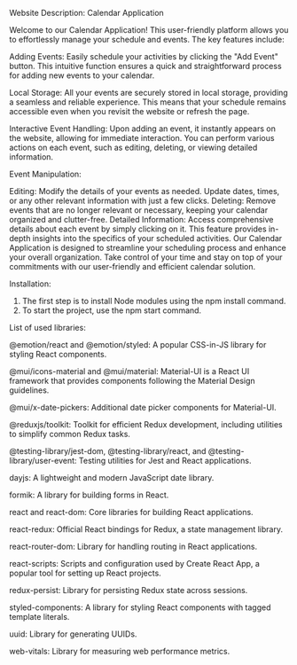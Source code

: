Website Description: Calendar Application

Welcome to our Calendar Application! This user-friendly platform allows you to effortlessly manage your schedule and events. The key features include:

Adding Events:
Easily schedule your activities by clicking the "Add Event" button. This intuitive function ensures a quick and straightforward process for adding new events to your calendar.

Local Storage:
All your events are securely stored in local storage, providing a seamless and reliable experience. This means that your schedule remains accessible even when you revisit the website or refresh the page.

Interactive Event Handling:
Upon adding an event, it instantly appears on the website, allowing for immediate interaction. You can perform various actions on each event, such as editing, deleting, or viewing detailed information.

Event Manipulation:

Editing: Modify the details of your events as needed. Update dates, times, or any other relevant information with just a few clicks.
Deleting: Remove events that are no longer relevant or necessary, keeping your calendar organized and clutter-free.
Detailed Information: Access comprehensive details about each event by simply clicking on it. This feature provides in-depth insights into the specifics of your scheduled activities.
Our Calendar Application is designed to streamline your scheduling process and enhance your overall organization. Take control of your time and stay on top of your commitments with our user-friendly and efficient calendar solution.

Installation:

1. The first step is to install Node modules using the npm install command.
2. To start the project, use the npm start command.

List of used libraries:

@emotion/react and @emotion/styled: A popular CSS-in-JS library for styling React components.

@mui/icons-material and @mui/material: Material-UI is a React UI framework that provides components following the Material Design guidelines.

@mui/x-date-pickers: Additional date picker components for Material-UI.

@reduxjs/toolkit: Toolkit for efficient Redux development, including utilities to simplify common Redux tasks.

@testing-library/jest-dom, @testing-library/react, and @testing-library/user-event: Testing utilities for Jest and React applications.

dayjs: A lightweight and modern JavaScript date library.

formik: A library for building forms in React.

react and react-dom: Core libraries for building React applications.

react-redux: Official React bindings for Redux, a state management library.

react-router-dom: Library for handling routing in React applications.

react-scripts: Scripts and configuration used by Create React App, a popular tool for setting up React projects.

redux-persist: Library for persisting Redux state across sessions.

styled-components: A library for styling React components with tagged template literals.

uuid: Library for generating UUIDs.

web-vitals: Library for measuring web performance metrics.
